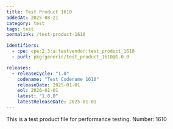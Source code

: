 ```yaml
---
title: Test Product 1610
addedAt: 2025-08-21
category: test
tags: test
permalink: /test-product-1610

identifiers:
  - cpe: cpe:2.3:a:testvendor:test_product_1610
  - purl: pkg:generic/test_product_1610@1.0.0

releases:
  - releaseCycle: "1.0"
    codename: "Test Codename 1610"
    releaseDate: 2025-01-01
    eol: 2026-01-01
    latest: "1.0.0"
    latestReleaseDate: 2025-01-01
---
```


This is a test product file for performance testing. Number: 1610
